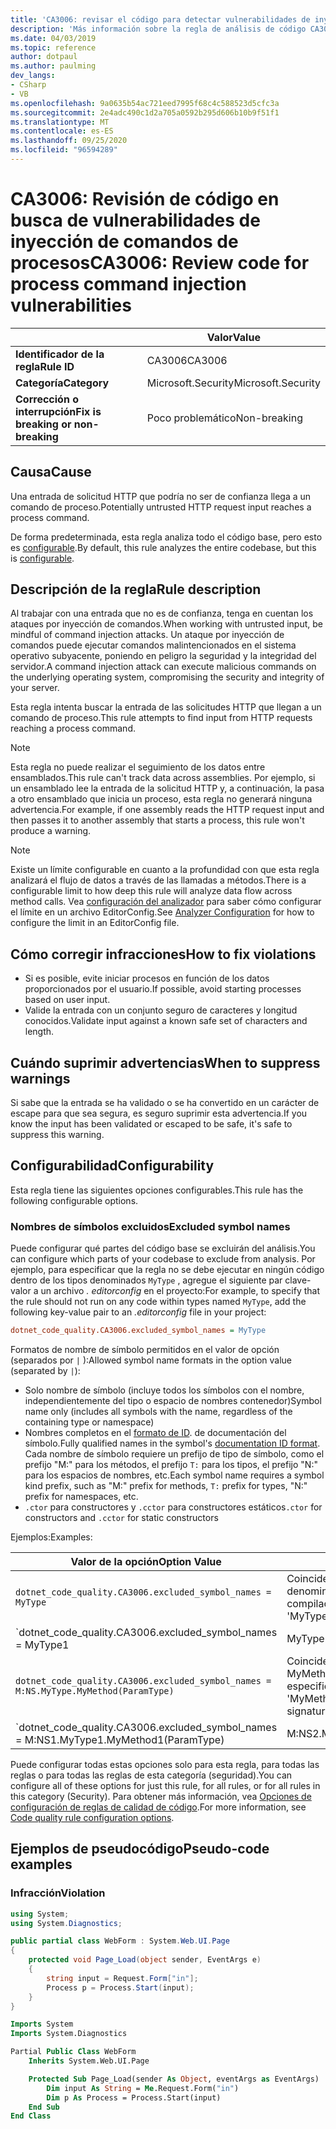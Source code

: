 ```yaml
---
title: 'CA3006: revisar el código para detectar vulnerabilidades de inyección de comandos (análisis de código)'
description: 'Más información sobre la regla de análisis de código CA3006: revisar el código para las vulnerabilidades de inyección de comandos de proceso'
ms.date: 04/03/2019
ms.topic: reference
author: dotpaul
ms.author: paulming
dev_langs:
- CSharp
- VB
ms.openlocfilehash: 9a0635b54ac721eed7995f68c4c588523d5cfc3a
ms.sourcegitcommit: 2e4adc490c1d2a705a0592b295d606b10b9f51f1
ms.translationtype: MT
ms.contentlocale: es-ES
ms.lasthandoff: 09/25/2020
ms.locfileid: "96594289"
---
```

# <a name="ca3006-review-code-for-process-command-injection-vulnerabilities"></a><span data-ttu-id="47216-103">CA3006: Revisión de código en busca de vulnerabilidades de inyección de comandos de procesos</span><span class="sxs-lookup"><span data-stu-id="47216-103">CA3006: Review code for process command injection vulnerabilities</span></span>

| | <span data-ttu-id="47216-104">Valor</span><span class="sxs-lookup"><span data-stu-id="47216-104">Value</span></span> |
|-|-|
| <span data-ttu-id="47216-105">**Identificador de la regla**</span><span class="sxs-lookup"><span data-stu-id="47216-105">**Rule ID**</span></span> |<span data-ttu-id="47216-106">CA3006</span><span class="sxs-lookup"><span data-stu-id="47216-106">CA3006</span></span>|
| <span data-ttu-id="47216-107">**Categoría**</span><span class="sxs-lookup"><span data-stu-id="47216-107">**Category**</span></span> |<span data-ttu-id="47216-108">Microsoft.Security</span><span class="sxs-lookup"><span data-stu-id="47216-108">Microsoft.Security</span></span>|
| <span data-ttu-id="47216-109">**Corrección o interrupción**</span><span class="sxs-lookup"><span data-stu-id="47216-109">**Fix is breaking or non-breaking**</span></span> |<span data-ttu-id="47216-110">Poco problemático</span><span class="sxs-lookup"><span data-stu-id="47216-110">Non-breaking</span></span>|

## <a name="cause"></a><span data-ttu-id="47216-111">Causa</span><span class="sxs-lookup"><span data-stu-id="47216-111">Cause</span></span>

<span data-ttu-id="47216-112">Una entrada de solicitud HTTP que podría no ser de confianza llega a un comando de proceso.</span><span class="sxs-lookup"><span data-stu-id="47216-112">Potentially untrusted HTTP request input reaches a process command.</span></span>

<span data-ttu-id="47216-113">De forma predeterminada, esta regla analiza todo el código base, pero esto es [configurable](#configurability).</span><span class="sxs-lookup"><span data-stu-id="47216-113">By default, this rule analyzes the entire codebase, but this is [configurable](#configurability).</span></span>

## <a name="rule-description"></a><span data-ttu-id="47216-114">Descripción de la regla</span><span class="sxs-lookup"><span data-stu-id="47216-114">Rule description</span></span>

<span data-ttu-id="47216-115">Al trabajar con una entrada que no es de confianza, tenga en cuentan los ataques por inyección de comandos.</span><span class="sxs-lookup"><span data-stu-id="47216-115">When working with untrusted input, be mindful of command injection attacks.</span></span> <span data-ttu-id="47216-116">Un ataque por inyección de comandos puede ejecutar comandos malintencionados en el sistema operativo subyacente, poniendo en peligro la seguridad y la integridad del servidor.</span><span class="sxs-lookup"><span data-stu-id="47216-116">A command injection attack can execute malicious commands on the underlying operating system, compromising the security and integrity of your server.</span></span>

<span data-ttu-id="47216-117">Esta regla intenta buscar la entrada de las solicitudes HTTP que llegan a un comando de proceso.</span><span class="sxs-lookup"><span data-stu-id="47216-117">This rule attempts to find input from HTTP requests reaching a process command.</span></span>

> [!NOTE]
> <span data-ttu-id="47216-118">Esta regla no puede realizar el seguimiento de los datos entre ensamblados.</span><span class="sxs-lookup"><span data-stu-id="47216-118">This rule can't track data across assemblies.</span></span> <span data-ttu-id="47216-119">Por ejemplo, si un ensamblado lee la entrada de la solicitud HTTP y, a continuación, la pasa a otro ensamblado que inicia un proceso, esta regla no generará ninguna advertencia.</span><span class="sxs-lookup"><span data-stu-id="47216-119">For example, if one assembly reads the HTTP request input and then passes it to another assembly that starts a process, this rule won't produce a warning.</span></span>

> [!NOTE]
> <span data-ttu-id="47216-120">Existe un límite configurable en cuanto a la profundidad con que esta regla analizará el flujo de datos a través de las llamadas a métodos.</span><span class="sxs-lookup"><span data-stu-id="47216-120">There is a configurable limit to how deep this rule will analyze data flow across method calls.</span></span> <span data-ttu-id="47216-121">Vea [configuración del analizador](https://github.com/dotnet/roslyn-analyzers/blob/master/docs/Analyzer%20Configuration.md#dataflow-analysis) para saber cómo configurar el límite en un archivo EditorConfig.</span><span class="sxs-lookup"><span data-stu-id="47216-121">See [Analyzer Configuration](https://github.com/dotnet/roslyn-analyzers/blob/master/docs/Analyzer%20Configuration.md#dataflow-analysis) for how to configure the limit in an EditorConfig file.</span></span>

## <a name="how-to-fix-violations"></a><span data-ttu-id="47216-122">Cómo corregir infracciones</span><span class="sxs-lookup"><span data-stu-id="47216-122">How to fix violations</span></span>

- <span data-ttu-id="47216-123">Si es posible, evite iniciar procesos en función de los datos proporcionados por el usuario.</span><span class="sxs-lookup"><span data-stu-id="47216-123">If possible, avoid starting processes based on user input.</span></span>
- <span data-ttu-id="47216-124">Valide la entrada con un conjunto seguro de caracteres y longitud conocidos.</span><span class="sxs-lookup"><span data-stu-id="47216-124">Validate input against a known safe set of characters and length.</span></span>

## <a name="when-to-suppress-warnings"></a><span data-ttu-id="47216-125">Cuándo suprimir advertencias</span><span class="sxs-lookup"><span data-stu-id="47216-125">When to suppress warnings</span></span>

<span data-ttu-id="47216-126">Si sabe que la entrada se ha validado o se ha convertido en un carácter de escape para que sea segura, es seguro suprimir esta advertencia.</span><span class="sxs-lookup"><span data-stu-id="47216-126">If you know the input has been validated or escaped to be safe, it's safe to suppress this warning.</span></span>

## <a name="configurability"></a><span data-ttu-id="47216-127">Configurabilidad</span><span class="sxs-lookup"><span data-stu-id="47216-127">Configurability</span></span>

<span data-ttu-id="47216-128">Esta regla tiene las siguientes opciones configurables.</span><span class="sxs-lookup"><span data-stu-id="47216-128">This rule has the following configurable options.</span></span>

### <a name="excluded-symbol-names"></a><span data-ttu-id="47216-129">Nombres de símbolos excluidos</span><span class="sxs-lookup"><span data-stu-id="47216-129">Excluded symbol names</span></span>

<span data-ttu-id="47216-130">Puede configurar qué partes del código base se excluirán del análisis.</span><span class="sxs-lookup"><span data-stu-id="47216-130">You can configure which parts of your codebase to exclude from analysis.</span></span> <span data-ttu-id="47216-131">Por ejemplo, para especificar que la regla no se debe ejecutar en ningún código dentro de los tipos denominados `MyType` , agregue el siguiente par clave-valor a un archivo *. editorconfig* en el proyecto:</span><span class="sxs-lookup"><span data-stu-id="47216-131">For example, to specify that the rule should not run on any code within types named `MyType`, add the following key-value pair to an *.editorconfig* file in your project:</span></span>

```ini
dotnet_code_quality.CA3006.excluded_symbol_names = MyType
```

<span data-ttu-id="47216-132">Formatos de nombre de símbolo permitidos en el valor de opción (separados por `|` ):</span><span class="sxs-lookup"><span data-stu-id="47216-132">Allowed symbol name formats in the option value (separated by `|`):</span></span>

- <span data-ttu-id="47216-133">Solo nombre de símbolo (incluye todos los símbolos con el nombre, independientemente del tipo o espacio de nombres contenedor)</span><span class="sxs-lookup"><span data-stu-id="47216-133">Symbol name only (includes all symbols with the name, regardless of the containing type or namespace)</span></span>
- <span data-ttu-id="47216-134">Nombres completos en el [formato de ID](https://github.com/dotnet/csharplang/blob/master/spec/documentation-comments.md#id-string-format). de documentación del símbolo.</span><span class="sxs-lookup"><span data-stu-id="47216-134">Fully qualified names in the symbol's [documentation ID format](https://github.com/dotnet/csharplang/blob/master/spec/documentation-comments.md#id-string-format).</span></span> <span data-ttu-id="47216-135">Cada nombre de símbolo requiere un prefijo de tipo de símbolo, como el prefijo "M:" para los métodos, el prefijo `T:` para los tipos, el prefijo "N:" para los espacios de nombres, etc.</span><span class="sxs-lookup"><span data-stu-id="47216-135">Each symbol name requires a symbol kind prefix, such as "M:" prefix for methods, `T:` prefix for types, "N:" prefix for namespaces, etc.</span></span>
- <span data-ttu-id="47216-136">`.ctor` para constructores y `.cctor` para constructores estáticos</span><span class="sxs-lookup"><span data-stu-id="47216-136">`.ctor` for constructors and `.cctor` for static constructors</span></span>

<span data-ttu-id="47216-137">Ejemplos:</span><span class="sxs-lookup"><span data-stu-id="47216-137">Examples:</span></span>

| <span data-ttu-id="47216-138">Valor de la opción</span><span class="sxs-lookup"><span data-stu-id="47216-138">Option Value</span></span> | <span data-ttu-id="47216-139">Resumen</span><span class="sxs-lookup"><span data-stu-id="47216-139">Summary</span></span> |
| --- | --- |
|`dotnet_code_quality.CA3006.excluded_symbol_names = MyType` | <span data-ttu-id="47216-140">Coincide con todos los símbolos denominados ' altype ' en la compilación</span><span class="sxs-lookup"><span data-stu-id="47216-140">Matches all symbols named 'MyType' in the compilation</span></span>
|`dotnet_code_quality.CA3006.excluded_symbol_names = MyType1|MyType2` | <span data-ttu-id="47216-141">Coincide con todos los símbolos denominados ' MyType1 ' o ' MyType2 ' en la compilación</span><span class="sxs-lookup"><span data-stu-id="47216-141">Matches all symbols named either 'MyType1' or 'MyType2' in the compilation</span></span>
|`dotnet_code_quality.CA3006.excluded_symbol_names = M:NS.MyType.MyMethod(ParamType)` | <span data-ttu-id="47216-142">Coincide con el método específico ' MyMethod ' con la firma completa especificada</span><span class="sxs-lookup"><span data-stu-id="47216-142">Matches specific method 'MyMethod' with given fully qualified signature</span></span>
|`dotnet_code_quality.CA3006.excluded_symbol_names = M:NS1.MyType1.MyMethod1(ParamType)|M:NS2.MyType2.MyMethod2(ParamType)` | <span data-ttu-id="47216-143">Coincide con los métodos específicos ' MyMethod1 ' y ' MyMethod2 ' con la firma completa correspondiente</span><span class="sxs-lookup"><span data-stu-id="47216-143">Matches specific methods 'MyMethod1' and 'MyMethod2' with respective fully qualified signature</span></span>

<span data-ttu-id="47216-144">Puede configurar todas estas opciones solo para esta regla, para todas las reglas o para todas las reglas de esta categoría (seguridad).</span><span class="sxs-lookup"><span data-stu-id="47216-144">You can configure all of these options for just this rule, for all rules, or for all rules in this category (Security).</span></span> <span data-ttu-id="47216-145">Para obtener más información, vea [Opciones de configuración de reglas de calidad de código](../code-quality-rule-options.md).</span><span class="sxs-lookup"><span data-stu-id="47216-145">For more information, see [Code quality rule configuration options](../code-quality-rule-options.md).</span></span>

## <a name="pseudo-code-examples"></a><span data-ttu-id="47216-146">Ejemplos de pseudocódigo</span><span class="sxs-lookup"><span data-stu-id="47216-146">Pseudo-code examples</span></span>

### <a name="violation"></a><span data-ttu-id="47216-147">Infracción</span><span class="sxs-lookup"><span data-stu-id="47216-147">Violation</span></span>

```csharp
using System;
using System.Diagnostics;

public partial class WebForm : System.Web.UI.Page
{
    protected void Page_Load(object sender, EventArgs e)
    {
        string input = Request.Form["in"];
        Process p = Process.Start(input);
    }
}
```

```vb
Imports System
Imports System.Diagnostics

Partial Public Class WebForm
    Inherits System.Web.UI.Page

    Protected Sub Page_Load(sender As Object, eventArgs as EventArgs)
        Dim input As String = Me.Request.Form("in")
        Dim p As Process = Process.Start(input)
    End Sub
End Class
```
